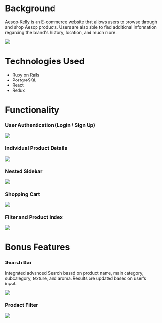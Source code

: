 # Background

Aesop-Kelly is an E-commerce website that allows users to browse through and shop Aesop products. Users are also able to find additional information regarding the brand's history, location, and much more. 

![](https://github.com/kellyk525/Aesop/blob/master/app/assets/images/gif-four.gif)

# Technologies Used
* Ruby on Rails
* PostgreSQL
* React
* Redux

# Functionality

### User Authentication (Login / Sign Up)

![](https://github.com/kellyk525/Aesop/blob/master/app/assets/images/gif-seven.gif)

### Individual Product Details

![](https://github.com/kellyk525/Aesop/blob/master/app/assets/images/gif-six.gif)

### Nested Sidebar

![](https://github.com/kellyk525/Aesop/blob/master/app/assets/images/gif-three.gif)

### Shopping Cart

![](https://github.com/kellyk525/Aesop/blob/master/app/assets/images/gif-two-new.gif)

### Filter and Product Index

![](https://github.com/kellyk525/Aesop/blob/master/app/assets/images/filter.gif)

# Bonus Features

### Search Bar

Integrated advanced Search based on product name, main category, subcategory, texture, and aroma. Results are updated based on user's input.

![](https://github.com/kellyk525/Aesop/blob/master/app/assets/images/gif-five.gif)


### Product Filter

![](https://github.com/kellyk525/Aesop/blob/master/app/assets/images/filter.gif)



